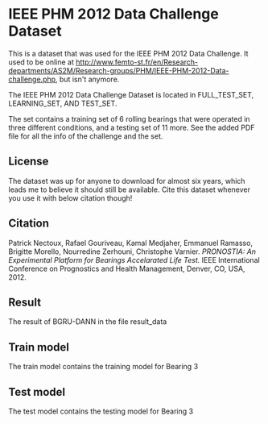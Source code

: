 # IEEE PHM 2012 Data Challenge Dataset

This is a dataset that was used for the IEEE PHM 2012 Data Challenge. It used to be online at http://www.femto-st.fr/en/Research-departments/AS2M/Research-groups/PHM/IEEE-PHM-2012-Data-challenge.php, but isn't anymore.

The IEEE PHM 2012 Data Challenge Dataset is located in FULL_TEST_SET, LEARNING_SET, AND TEST_SET.

The set contains a training set of 6 rolling bearings that were operated in three different conditions, and a testing set of 11 more. See the added PDF file for all the info of the challenge and the set.

## License

The dataset was up for anyone to download for almost six years, which leads me to believe it should still be available. Cite this dataset whenever you use it with below citation though!

## Citation

Patrick Nectoux, Rafael Gouriveau, Kamal Medjaher, Emmanuel Ramasso, Brigitte Morello, Nourredine Zerhouni, Christophe Varnier. *PRONOSTIA: An Experimental Platform for Bearings Accelarated Life Test.* IEEE International Conference on Prognostics and Health Management, Denver, CO, USA, 2012.

## Result

The result of BGRU-DANN in the file result_data

## Train model
The train model contains the training model for Bearing 3

## Test model
The test model contains the testing model for Bearing 3
